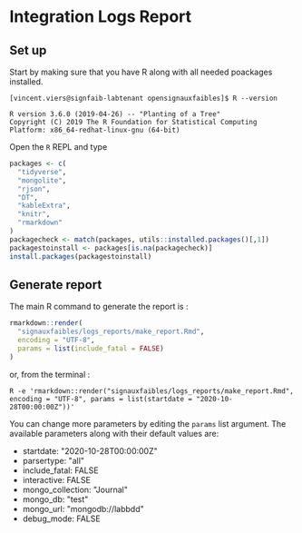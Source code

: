 # Integration Logs Report

## Set up

Start by making sure that you have R along with all needed poackages installed.

```
[vincent.viers@signfaib-labtenant opensignauxfaibles]$ R --version

R version 3.6.0 (2019-04-26) -- "Planting of a Tree"
Copyright (C) 2019 The R Foundation for Statistical Computing
Platform: x86_64-redhat-linux-gnu (64-bit)
```

Open the `R` REPL and type
```r
packages <- c(
  "tidyverse",
  "mongolite",
  "rjson",
  "DT",
  "kableExtra",
  "knitr",
  "rmarkdown"
)
packagecheck <- match(packages, utils::installed.packages()[,1])
packagestoinstall <- packages[is.na(packagecheck)]
install.packages(packagestoinstall)
```

## Generate report

The main R command to generate the report is :

```r
rmarkdown::render(
  "signauxfaibles/logs_reports/make_report.Rmd",
  encoding = "UTF-8",
  params = list(include_fatal = FALSE)
)
```

or, from the terminal :

```
R -e 'rmarkdown::render("signauxfaibles/logs_reports/make_report.Rmd", encoding = "UTF-8", params = list(startdate = "2020-10-28T00:00:00Z"))'
```

You can change more parameters by editing the `params` list argument. The available parameters along with their default values are:

- startdate: "2020-10-28T00:00:00Z"
- parsertype:  "all"
- include_fatal: FALSE
- interactive: FALSE
- mongo_collection: "Journal"
- mongo_db: "test"
- mongo_url: "mongodb://labbdd"
- debug_mode: FALSE




